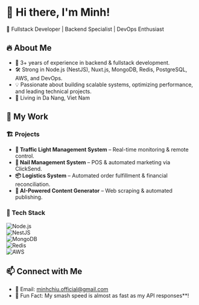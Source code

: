 # 👋 Hi there, I'm Minh!  
🚀 Fullstack Developer | Backend Specialist | DevOps Enthusiast  

## 🔥 About Me  
- 🎯 3+ years of experience in backend & fullstack development.  
- 🛠️ Strong in Node.js (NestJS), Nuxt.js, MongoDB, Redis, PostgreSQL, AWS, and DevOps.  
- 💡 Passionate about building scalable systems, optimizing performance, and leading technical projects.  
- 🌊 Living in Da Nang, Viet Nam

## 💼 My Work  
### 🏗️ Projects  
- **🚦 Traffic Light Management System** – Real-time monitoring & remote control.  
- **💅 Nail Management System** – POS & automated marketing via ClickSend.  
- **📦 Logistics System** – Automated order fulfillment & financial reconciliation.  
- **🤖 AI-Powered Content Generator** – Web scraping & automated publishing.  

### 🚀 Tech Stack  
![Node.js](https://img.shields.io/badge/Node.js-339933?style=for-the-badge&logo=nodedotjs&logoColor=white)  
![NestJS](https://img.shields.io/badge/NestJS-E0234E?style=for-the-badge&logo=nestjs&logoColor=white)  
![MongoDB](https://img.shields.io/badge/MongoDB-47A248?style=for-the-badge&logo=mongodb&logoColor=white)  
![Redis](https://img.shields.io/badge/Redis-DC382D?style=for-the-badge&logo=redis&logoColor=white)  
![AWS](https://img.shields.io/badge/AWS-232F3E?style=for-the-badge&logo=amazonaws&logoColor=white)  

## 📫 Connect with Me  
- 📧 Email: minhchiu.official@gmail.com  
- 🏸 Fun Fact: My smash speed is almost as fast as my API responses**!
